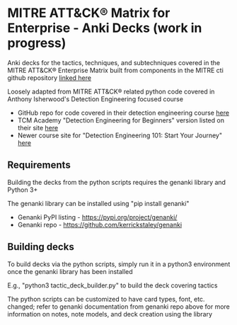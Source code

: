 # MITRE ATT&CK® Matrix for Enterprise - Anki Decks (work in progress)

Anki decks for the tactics, techniques, and subtechniques covered in the MITRE ATT&CK® Enterprise Matrix built from components in the MITRE cti github repository [linked here](https://github.com/mitre/cti)

Loosely adapted from MITRE ATT&CK® related python code covered in Anthony Isherwood's Detection Engineering focused course 
* GitHub repo for code covered in their detection engineering course [here](https://github.com/isherwood-sec/detection-engineering)
* TCM Academy "Detection Engineering for Beginners" version listed on their site [here](https://aisherwood.me/courses/)
* Newer course site for "Detection Engineering 101: Start Your Journey" [here](https://www.isherwoodsec.com/)

## Requirements

Building the decks from the python scripts requires the genanki library and Python 3+

The genanki library can be installed using "pip install genanki"

* Genanki PyPI listing - <https://pypi.org/project/genanki/>
* Genanki repo - <https://github.com/kerrickstaley/genanki>

## Building decks

To build decks via the python scripts, simply run it in a python3 environment once the genanki library has been installed

E.g., "python3 tactic\_deck\_builder.py" to build the deck covering tactics

The python scripts can be customized to have card types, font, etc. changed; refer to genanki documentation from genanki repo above for more information on notes, note models, and deck creation using the library

